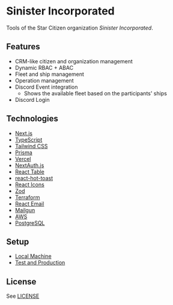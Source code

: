 # Sinister Incorporated

Tools of the Star Citizen organization _Sinister Incorporated_.

## Features

- CRM-like citizen and organization management
- Dynamic RBAC + ABAC
- Fleet and ship management
- Operation management
- Discord Event integration
  - Shows the available fleet based on the participants' ships
- Discord Login

## Technologies

- [Next.js](https://nextjs.org/)
- [TypeScript](https://www.typescriptlang.org/)
- [Tailwind CSS](https://tailwindcss.com/)
- [Prisma](https://www.prisma.io/)
- [Vercel](https://vercel.com/)
- [NextAuth.js](https://next-auth.js.org/)
- [React Table](https://github.com/TanStack/table)
- [react-hot-toast](https://github.com/timolins/react-hot-toast)
- [React Icons](https://github.com/react-icons/react-icons)
- [Zod](https://github.com/colinhacks/zod)
- [Terraform](https://www.terraform.io/)
- [React Email](https://react.email/)
- [Mailgun](https://www.mailgun.com/)
- [AWS](https://aws.amazon.com/)
- [PostgreSQL](https://www.postgresql.org/)

## Setup

- [Local Machine](./docs/setup-local-machine.md)
- [Test and Production](./docs/setup-test-and-production.md)

## License

See [LICENSE](./LICENSE)
